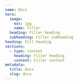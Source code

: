 ```yaml
---
name: Docs
hero:
  image:
    ext: jpg
    name: filler
  heading: Filler heading
  subheading: Filler subheading
heading: Fill heading
sections:
  - type: content
    heading: Filler heading
    content: Filler content
metadata:
  title: Docs
  slug: docs
---
```

